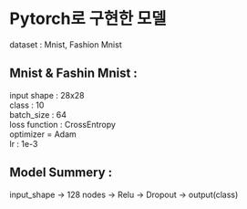 # Pytorch로 구현한 모델

dataset : Mnist, Fashion Mnist  

## Mnist & Fashin Mnist :  
input shape : 28x28   
class : 10  
batch_size : 64  
loss function : CrossEntropy  
optimizer = Adam  
lr : 1e-3  

## Model Summery :
input_shape -> 128 nodes -> Relu -> Dropout -> output(class)

